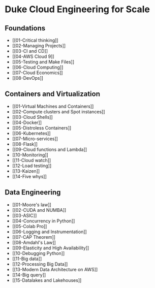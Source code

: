 # Duke Cloud Engineering for Scale

## Foundations

- [[01-Critical thinking]]
- [[02-Managing Projects]]
- [[03-CI and CD]]
- [[04-AWS Cloud 9]]
- [[05-Testing and Make Files]]
- [[06-Cloud Computing]]
- [[07-Cloud Economics]]
- [[08-DevOps]]

## Containers and Virtualization

- [[01-Virtual Machines and Containers]]
- [[02-Compute clusters and Spot instances]]
- [[03-Cloud Shells]]
- [[04-Docker]]
- [[05-Distroless Containers]]
- [[06-Kubernetes]]
- [[07-Micro-services]]
- [[08-Flask]]
- [[09-Cloud functions and Lambda]]
- [[10-Monitoring]]
- [[11-Cloud watch]]
- [[12-Load testing]]
- [[13-Kaizen]]
- [[14-Five whys]]

## Data Engineering

- [[01-Moore's law]]
- [[02-CUDA and NUMBA]]
- [[03-ASIC]]
- [[04-Concurrency in Python]]
- [[05-Colab Pro]]
- [[06-Logging and Instrumentation]]
- [[07-CAP Theorem]]
- [[08-Amdahl's Law]]
- [[09-Elasticity and High Availability]]
- [[10-Debugging Python]]
- [[11-Big data]]
- [[12-Processing Big Data]]
- [[13-Modern Data Architecture on AWS]]
- [[14-Big query]]
- [[15-Datalakes and Lakehouses]]